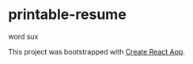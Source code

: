 # printable-resume

word sux

This project was bootstrapped with [Create React App](https://github.com/facebook/create-react-app).

